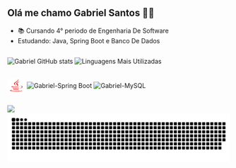 ## Olá me chamo Gabriel Santos 🖐🏾
* 📚 Cursando 4° periodo de Engenharia De Software
* Estudando: Java, Spring Boot e Banco De Dados

##

![Gabriel GitHub stats](https://github-readme-stats.vercel.app/api?username=GabrielSantos001&show_icons=true&theme=radical)
![Linguagens Mais Utilizadas](https://github-readme-stats.vercel.app/api/top-langs/?username=GabrielSantos001&layout=compact)

<div style="display: inline_block"><br>
  <img align="center" alt="Gabriel-Java" height="30" width="40" src="https://raw.githubusercontent.com/devicons/devicon/master/icons/java/java-plain.svg">
  <img align="center" alt="Gabriel-Spring Boot" height="30" width="40" src="https://cdn.jsdelivr.net/gh/devicons/devicon@latest/icons/spring/spring-original.svg" />
  <img align="center" alt="Gabriel-MySQL" height="30" width="40" src="https://cdn.jsdelivr.net/gh/devicons/devicon@latest/icons/mysql/mysql-original-wordmark.svg" />
</div>

 ##

<div>
  <a href="https://www.linkedin.com/in/gabriel-santos-54438329a/" target="_blank"><img src="https://img.shields.io/badge/LinkedIn-0077B5?style=for-the-badge&logo=linkedin&logoColor=white" target="_blank"></a>
</div>

<picture>
  <source media="(prefers-color-scheme: dark)" srcset="https://raw.githubusercontent.com/GabrielSantos001/GabrielSantos001/output/github-contribution-grid-snake-dark.svg">
  <source media="(prefers-color-scheme: light)" srcset="https://raw.githubusercontent.com/GabrielSantos001/GabrielSantos001/output/github-contribution-grid-snake.svg">
  <img alt="github contribution grid snake animation" src="https://raw.githubusercontent.com/GabrielSantos001/GabrielSantos001/output/github-contribution-grid-snake.svg">
</picture>
